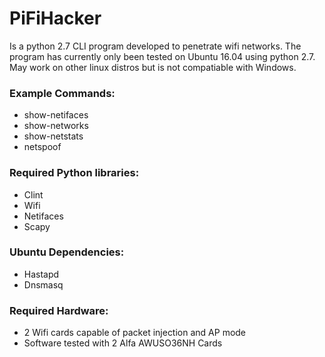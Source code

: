 # PiFiHacker

Is a python 2.7 CLI program developed to penetrate wifi networks. The program has currently only been tested on Ubuntu 16.04 using python 2.7. May work on other linux distros but is not compatiable with Windows.

### Example Commands:
- show-netifaces
- show-networks
- show-netstats
- netspoof


### Required Python libraries:
- Clint
- Wifi
- Netifaces
- Scapy 

### Ubuntu Dependencies:
- Hastapd
- Dnsmasq

### Required Hardware:
- 2 Wifi cards capable of packet injection and AP mode
- Software tested with 2 Alfa AWUSO36NH Cards
